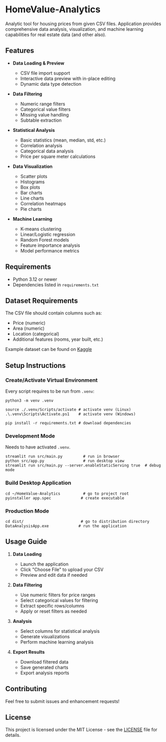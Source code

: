 # HomeValue-Analytics

Analytic tool for housing prices from given CSV files. Application provides comprehensive data analysis, visualization, and machine learning capabilities for real estate data (and other also).

## Features

* **Data Loading & Preview**
  * CSV file import support
  * Interactive data preview with in-place editing
  * Dynamic data type detection

* **Data Filtering**
  * Numeric range filters
  * Categorical value filters
  * Missing value handling
  * Subtable extraction

* **Statistical Analysis**
  * Basic statistics (mean, median, std, etc.)
  * Correlation analysis
  * Categorical data analysis
  * Price per square meter calculations

* **Data Visualization**
  * Scatter plots
  * Histograms
  * Box plots
  * Bar charts
  * Line charts
  * Correlation heatmaps
  * Pie charts

* **Machine Learning**
  * K-means clustering
  * Linear/Logistic regression
  * Random Forest models
  * Feature importance analysis
  * Model performance metrics

## Requirements

* Python 3.12 or newer
* Dependencies listed in `requirements.txt`

## Dataset Requirements

The CSV file should contain columns such as:

* Price (numeric)
* Area (numeric)
* Location (categorical)
* Additional features (rooms, year built, etc.)

Example dataset can be found on [Kaggle](https://www.kaggle.com/datasets/krzysztofjamroz/apartment-prices-in-poland)

## Setup Instructions

### Create/Activate Virtual Environment

Every script requires to be run from `.venv`:

```shell
python3 -m venv .venv

source ./.venv/Scripts/activate # activate venv (Linux)
.\.venv\Scripts\Activate.ps1    # activate venv (Windows)

pip install -r requirements.txt # download dependencies
```

### Development Mode

Needs to have activated `.venv`.

```shell
streamlit run src/main.py         # run in browser
python src/app.py                 # run desktop view
streamlit run src/main.py --server.enableStaticServing true  # debug mode
```

### Build Desktop Application

```shell
cd ~/HomeValue-Analytics          # go to project root
pyinstaller app.spec             # create executable
```

### Production Mode

```shell
cd dist/                         # go to distribution directory
DataAnalysisApp.exe             # run the application
```

## Usage Guide

1. **Data Loading**
   * Launch the application
   * Click "Choose File" to upload your CSV
   * Preview and edit data if needed

2. **Data Filtering**
   * Use numeric filters for price ranges
   * Select categorical values for filtering
   * Extract specific rows/columns
   * Apply or reset filters as needed

3. **Analysis**
   * Select columns for statistical analysis
   * Generate visualizations
   * Perform machine learning analysis

4. **Export Results**
   * Download filtered data
   * Save generated charts
   * Export analysis reports

## Contributing

Feel free to submit issues and enhancement requests!

## License

This project is licensed under the MIT License - see the [LICENSE](LICENSE) file for details.
